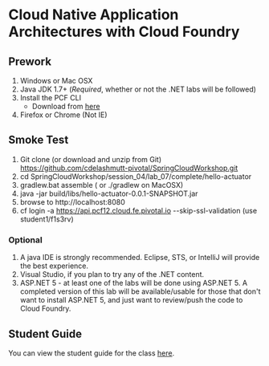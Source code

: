 # Cloud Native Application Architectures with Cloud Foundry

## Prework

1. Windows or Mac OSX 
2. Java JDK 1.7+ (_Required_, whether or not the .NET labs will be followed)
3. Install the PCF CLI 
    - Download from [here](https://apps.pcf12.cloud.fe.pivotal.io/tools)
4. Firefox or Chrome (Not IE)

## Smoke Test

1. Git clone (or download and unzip from Git) https://github.com/cdelashmutt-pivotal/SpringCloudWorkshop.git 
2. cd SpringCloudWorkshop/session_04/lab_07/complete/hello-actuator
3. gradlew.bat assemble ( or ./gradlew on MacOSX)
4. java -jar build/libs/hello-actuator-0.0.1-SNAPSHOT.jar
5. browse to http://localhost:8080
6. cf login -a https://api.pcf12.cloud.fe.pivotal.io --skip-ssl-validation (use student1/f1s3rv)

### Optional
 
1.  A java IDE is strongly recommended.  Eclipse, STS, or IntelliJ will provide the best experience.
2.  Visual Studio, if you plan to try any of the .NET content.
3.  ASP.NET 5 - at least one of the labs will be done using ASP.NET 5.  A completed version of this lab will be available/usable for those that don't want to install ASP.NET 5, and just want to review/push the code to Cloud Foundry.

## Student Guide

You can view the student guide for the class [here](student_guide.adoc).
